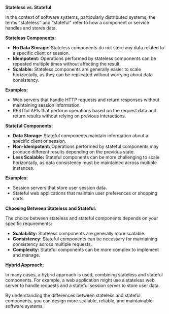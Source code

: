 **Stateless vs. Stateful**

In the context of software systems, particularly distributed systems, the terms "stateless" and "stateful" refer to how a component or service handles and stores data.

**Stateless Components:**

* **No Data Storage:** Stateless components do not store any data related to a specific client or session.
* **Idempotent:** Operations performed by stateless components can be repeated multiple times without affecting the result.
* **Scalable:** Stateless components are generally easier to scale horizontally, as they can be replicated without worrying about data consistency.

**Examples:**
* Web servers that handle HTTP requests and return responses without maintaining session information.
* RESTful APIs that perform operations based on the request data and return results without relying on previous interactions.

**Stateful Components:**

* **Data Storage:** Stateful components maintain information about a specific client or session.
* **Non-Idempotent:** Operations performed by stateful components may produce different results depending on the previous state.
* **Less Scalable:** Stateful components can be more challenging to scale horizontally, as data consistency must be maintained across multiple instances.

**Examples:**
* Session servers that store user session data.
* Stateful web applications that maintain user preferences or shopping carts.

**Choosing Between Stateless and Stateful:**

The choice between stateless and stateful components depends on your specific requirements:

* **Scalability:** Stateless components are generally more scalable.
* **Consistency:** Stateful components can be necessary for maintaining consistency across multiple requests.
* **Complexity:** Stateful components can be more complex to implement and manage.

**Hybrid Approach:**

In many cases, a hybrid approach is used, combining stateless and stateful components. For example, a web application might use a stateless web server to handle requests and a stateful session server to store user data.

By understanding the differences between stateless and stateful components, you can design more scalable, reliable, and maintainable software systems.
